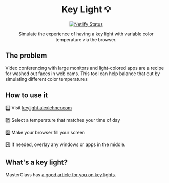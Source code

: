 <div align="center">

# Key Light 💡

[![Netlify Status](https://api.netlify.com/api/v1/badges/c0ee2de8-e2c0-4a7c-9009-46a1ab28c31b/deploy-status)](https://app.netlify.com/sites/key-light/deploys)

Simulate the experience of having a key light with variable color temperature via the browser. 
</div>

## The problem 

Video conferencing with large monitors and light-colored apps are a recipe for washed out faces in web cams. This tool can help balance that out by simulating different color temperatures 

## How to use it

1️⃣ Visit [keylight.alexlehner.com](https://keylight.alexlehner.com)

2️⃣ Select a temperature that matches your time of day

3️⃣ Make your browser fill your screen

4️⃣ If needed, overlay any windows or apps in the middle. 

## What's a key light?

MasterClass has [a good article for you on key lights](https://www.masterclass.com/articles/what-is-a-key-light-learn-how-key-light-creates-different-cinematography-effects#what-is-the-purpose-of-a-key-light).


